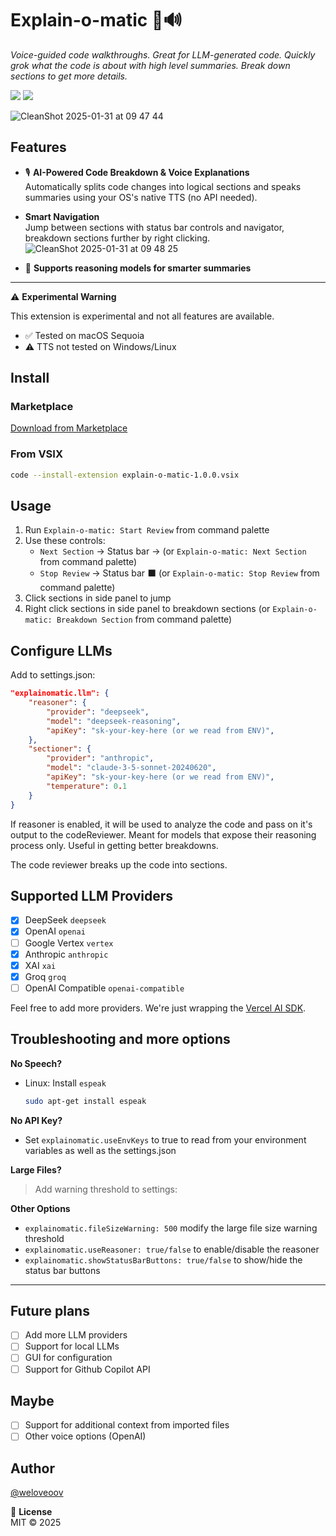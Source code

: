# Explain-o-matic 🤖🔊

_Voice-guided code walkthroughs. Great for LLM-generated code. Quickly grok what the code is about with high level summaries. Break down sections to get more details._

![](https://img.shields.io/badge/TypeScript-3178C6?logo=typescript&logoColor=white)
![](https://img.shields.io/badge/VSCode-007ACC?logo=visualstudiocode&logoColor=white)

![CleanShot 2025-01-31 at 09 47 44](https://github.com/user-attachments/assets/d4195697-2710-496d-97b6-b559104d9dfa)

## Features

- 🎙️ **AI-Powered Code Breakdown & Voice Explanations**  
  Automatically splits code changes into logical sections and speaks summaries using your OS's native TTS (no API needed).
- **Smart Navigation**  
  Jump between sections with status bar controls and navigator, breakdown sections further by right clicking.
  ![CleanShot 2025-01-31 at 09 48 25](https://github.com/user-attachments/assets/ee6b2830-02ec-45bb-839f-4e69f05a7256)

- 🧠 **Supports reasoning models for smarter summaries**

---

⚠️ **Experimental Warning**

This extension is experimental and not all features are available.

- ✅ Tested on macOS Sequoia
- ⚠️ TTS not tested on Windows/Linux

## Install

### Marketplace

[Download from Marketplace](https://marketplace.visualstudio.com/items?itemName=weloveoov.explain-o-matic)

### From VSIX

```bash
code --install-extension explain-o-matic-1.0.0.vsix
```

## Usage

1. Run `Explain-o-matic: Start Review` from command palette
2. Use these controls:
   - `Next Section` → Status bar → (or `Explain-o-matic: Next Section` from command palette)
   - `Stop Review` → Status bar ⬛ (or `Explain-o-matic: Stop Review` from command palette)
3. Click sections in side panel to jump
4. Right click sections in side panel to breakdown sections (or `Explain-o-matic: Breakdown Section` from command palette)

## Configure LLMs

Add to settings.json:

```json
"explainomatic.llm": {
    "reasoner": {
        "provider": "deepseek",
        "model": "deepseek-reasoning",
        "apiKey": "sk-your-key-here (or we read from ENV)",
    },
    "sectioner": {
        "provider": "anthropic",
        "model": "claude-3-5-sonnet-20240620",
        "apiKey": "sk-your-key-here (or we read from ENV)",
        "temperature": 0.1
    }
}
```

If reasoner is enabled, it will be used to analyze the code and pass on it's output to the codeReviewer. Meant for models that expose their reasoning process only. Useful in getting better breakdowns.

The code reviewer breaks up the code into sections.

## Supported LLM Providers

- [x] DeepSeek `deepseek`
- [x] OpenAI `openai`
- [ ] Google Vertex `vertex`
- [x] Anthropic `anthropic`
- [x] XAI `xai`
- [x] Groq `groq`
- [ ] OpenAI Compatible `openai-compatible`

Feel free to add more providers. We're just wrapping the [Vercel AI SDK](https://sdk.vercel.ai/providers/ai-sdk-providers).

## Troubleshooting and more options

**No Speech?**

- Linux: Install `espeak`
  ```bash
  sudo apt-get install espeak
  ```

**No API Key?**

- Set `explainomatic.useEnvKeys` to true to read from your environment variables as well as the settings.json

**Large Files?**

> Add warning threshold to settings:

**Other Options**

- `explainomatic.fileSizeWarning: 500` modify the large file size warning threshold
- `explainomatic.useReasoner: true/false` to enable/disable the reasoner
- `explainomatic.showStatusBarButtons: true/false` to show/hide the status bar buttons

---

## Future plans

- [ ] Add more LLM providers
- [ ] Support for local LLMs
- [ ] GUI for configuration
- [ ] Support for Github Copilot API

## Maybe

- [ ] Support for additional context from imported files
- [ ] Other voice options (OpenAI)

## Author

[@weloveoov](weloveoov.com)

📜 **License**  
MIT © 2025
